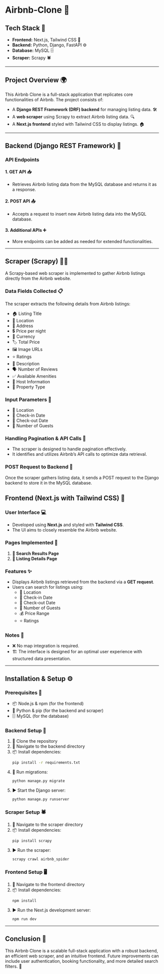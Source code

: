 # Airbnb-Clone 🏡

## Tech Stack 🚀
- **Frontend:** Next.js, Tailwind CSS 🎨
- **Backend:** Python, Django, FastAPI ⚙️
- **Database:** MySQL 🗄️
- **Scraper:** Scrapy 🕷️

---

## Project Overview 🌍
This Airbnb Clone is a full-stack application that replicates core functionalities of Airbnb. The project consists of:
- A **Django REST Framework (DRF) backend** for managing listing data. 🛠️
- A **web scraper** using Scrapy to extract Airbnb listing data. 🔍
- A **Next.js frontend** styled with Tailwind CSS to display listings. 🏠

---

## Backend (Django REST Framework) 🔧
### API Endpoints
#### 1. GET API 📥
- Retrieves Airbnb listing data from the MySQL database and returns it as a response.

#### 2. POST API 📤
- Accepts a request to insert new Airbnb listing data into the MySQL database.

#### 3. Additional APIs ➕
- More endpoints can be added as needed for extended functionalities.

---

## Scraper (Scrapy) 🕵️‍♂️
A Scrapy-based web scraper is implemented to gather Airbnb listings directly from the Airbnb website.

### Data Fields Collected 📋
The scraper extracts the following details from Airbnb listings:
- 🏠 Listing Title
- 📍 Location
- 🏢 Address
- 💲 Price per night
- 💱 Currency
- 🏷️ Total Price
- 🖼️ Image URLs
- ⭐ Ratings
- 📝 Description
- 🗣️ Number of Reviews
- ✅ Available Amenities
- 👤 Host Information
- 🏡 Property Type

### Input Parameters 🎯
- 📌 Location
- 📆 Check-in Date
- 📆 Check-out Date
- 👥 Number of Guests

### Handling Pagination & API Calls 🔄
- The scraper is designed to handle pagination effectively.
- It identifies and utilizes Airbnb’s API calls to optimize data retrieval.

### POST Request to Backend 🔗
Once the scraper gathers listing data, it sends a POST request to the Django backend to store it in the MySQL database.

## Frontend (Next.js with Tailwind CSS) 🎨
### User Interface 💻
- Developed using **Next.js** and styled with **Tailwind CSS**.
- The UI aims to closely resemble the Airbnb website.

### Pages Implemented 📄
1. **🔎 Search Results Page**
2. **📑 Listing Details Page**

### Features ✨
- Displays Airbnb listings retrieved from the backend via a **GET request**.
- Users can search for listings using:
  - 📌 Location
  - 📆 Check-in Date
  - 📆 Check-out Date
  - 👥 Number of Guests
  - 💰 Price Range
  - ⭐ Ratings

### Notes 📝
- ❌ No map integration is required.
- 🏗️ The interface is designed for an optimal user experience with structured data presentation.

---

## Installation & Setup ⚙️
### Prerequisites 📌
- 📦 Node.js & npm (for the frontend)
- 🐍 Python & pip (for the backend and scraper)
- 🗄️ MySQL (for the database)

### Backend Setup 🔧
1. 📂 Clone the repository
2. 📁 Navigate to the backend directory
3. 📦 Install dependencies:
   ```bash
   pip install -r requirements.txt
   ```
4. 🔄 Run migrations:
   ```bash
   python manage.py migrate
   ```
5. ▶️ Start the Django server:
   ```bash
   python manage.py runserver
   ```

### Scraper Setup 🕷️
1. 📁 Navigate to the scraper directory
2. 📦 Install dependencies:
   ```bash
   pip install scrapy
   ```
3. ▶️ Run the scraper:
   ```bash
   scrapy crawl airbnb_spider
   ```

### Frontend Setup 🖥️
1. 📁 Navigate to the frontend directory
2. 📦 Install dependencies:
   ```bash
   npm install
   ```
3. ▶️ Run the Next.js development server:
   ```bash
   npm run dev
   ```

---

## Conclusion 🎯
This Airbnb Clone is a scalable full-stack application with a robust backend, an efficient web scraper, and an intuitive frontend. Future improvements can include user authentication, booking functionality, and more detailed search filters. 🚀
